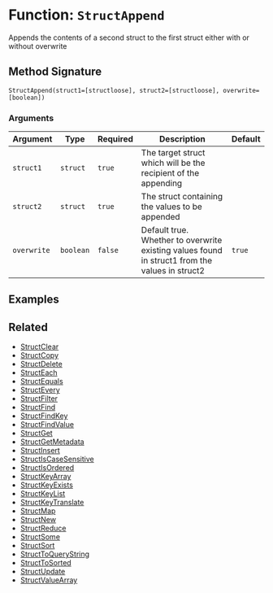[comment]: # (Note: This documentation is generated dynamically in the build process.  To modify the contents, change the javadoc on the _invoke method of the BIF class)

# Function: `StructAppend`

Appends the contents of a second struct to the first struct either with or without overwrite

## Method Signature

```
StructAppend(struct1=[structloose], struct2=[structloose], overwrite=[boolean])
```

### Arguments


| Argument | Type | Required | Description | Default |
|----------|------|----------|-------------|---------|
| `struct1` | `struct` | `true` | The target struct which will be the recipient of the appending |  |
| `struct2` | `struct` | `true` | The struct containing the values to be appended |  |
| `overwrite` | `boolean` | `false` | Default true. Whether to overwrite existing values found in struct1 from the values in struct2 | `true` |

## Examples



## Related

  * [StructClear](./StructClear.md)
  * [StructCopy](./StructCopy.md)
  * [StructDelete](./StructDelete.md)
  * [StructEach](./StructEach.md)
  * [StructEquals](./StructEquals.md)
  * [StructEvery](./StructEvery.md)
  * [StructFilter](./StructFilter.md)
  * [StructFind](./StructFind.md)
  * [StructFindKey](./StructFindKey.md)
  * [StructFindValue](./StructFindValue.md)
  * [StructGet](./StructGet.md)
  * [StructGetMetadata](./StructGetMetadata.md)
  * [StructInsert](./StructInsert.md)
  * [StructIsCaseSensitive](./StructIsCaseSensitive.md)
  * [StructIsOrdered](./StructIsOrdered.md)
  * [StructKeyArray](./StructKeyArray.md)
  * [StructKeyExists](./StructKeyExists.md)
  * [StructKeyList](./StructKeyList.md)
  * [StructKeyTranslate](./StructKeyTranslate.md)
  * [StructMap](./StructMap.md)
  * [StructNew](./StructNew.md)
  * [StructReduce](./StructReduce.md)
  * [StructSome](./StructSome.md)
  * [StructSort](./StructSort.md)
  * [StructToQueryString](./StructToQueryString.md)
  * [StructToSorted](./StructToSorted.md)
  * [StructUpdate](./StructUpdate.md)
  * [StructValueArray](./StructValueArray.md)
